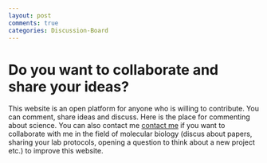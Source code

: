 ```yaml
---
layout: post
comments: true
categories: Discussion-Board
---
```


# Do you want to collaborate and share your ideas?

This website is an open platform for anyone who is willing to contribute. You can comment, share ideas and discuss. Here is the place for commenting about science. You can also contact me [contact me](mailto:mbiobiology@gmail.com) if you want to collaborate with me in the field of molecular biology (discus about papers, sharing your lab protocols, opening a question to think about a new project etc.) to improve this website.




